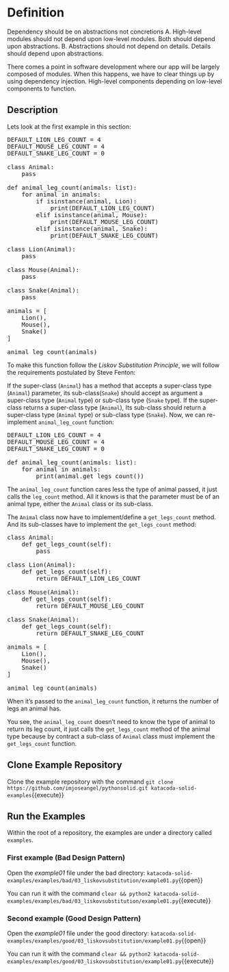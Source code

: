 # Definition

Dependency should be on abstractions not concretions A. High-level modules should not depend upon low-level modules. Both should depend upon abstractions. B. Abstractions should not depend on details. Details should depend upon abstractions.

There comes a point in software development where our app will be largely composed of modules. When this happens, we have to clear things up by using dependency injection. High-level components depending on low-level components to function.

## Description

Lets look at the first example in this section:

<pre class="file" data-target="clipboard">
DEFAULT_LION_LEG_COUNT = 4
DEFAULT_MOUSE_LEG_COUNT = 4
DEFAULT_SNAKE_LEG_COUNT = 0

class Animal:
    pass

def animal_leg_count(animals: list):
    for animal in animals:
        if isinstance(animal, Lion):
            print(DEFAULT_LION_LEG_COUNT)
        elif isinstance(animal, Mouse):
            print(DEFAULT_MOUSE_LEG_COUNT)
        elif isinstance(animal, Snake):
            print(DEFAULT_SNAKE_LEG_COUNT)

class Lion(Animal):
    pass

class Mouse(Animal):
    pass

class Snake(Animal):
    pass

animals = [
    Lion(),
    Mouse(),
    Snake()
]

animal_leg_count(animals)
</pre>

To make this function follow the *Liskov Substitution Principle*, we will follow the requirements postulated by Steve Fenton:

If the super-class (`Animal`) has a method that accepts a super-class type (`Animal`) parameter, its sub-class(`Snake`) should accept as argument a super-class type (`Animal` type) or sub-class type (`Snake` type). If the
super-class returns a super-class type (`Animal`), Its sub-class should return a super-class type (`Animal` type) or sub-class type (`Snake`). Now, we can re-implement `animal_leg_count` function:

<pre class="file" data-target="clipboard">
DEFAULT_LION_LEG_COUNT = 4
DEFAULT_MOUSE_LEG_COUNT = 4
DEFAULT_SNAKE_LEG_COUNT = 0

def animal_leg_count(animals: list):
    for animal in animals:
        print(animal.get_legs_count())
</pre>

The `animal_leg_count` function cares less the type of animal passed, it just calls the `leg_count` method.  All it knows is that the parameter must be of an animal type, either the `Animal` class or its sub-class.

The `Animal` class now have to implement/define a `get_legs_count` method. And its sub-classes have to implement the `get_legs_count` method:

<pre class="file" data-target="clipboard">
class Animal:
    def get_legs_count(self):
        pass

class Lion(Animal):
    def get_legs_count(self):
        return DEFAULT_LION_LEG_COUNT

class Mouse(Animal):
    def get_legs_count(self):
        return DEFAULT_MOUSE_LEG_COUNT

class Snake(Animal):
    def get_legs_count(self):
        return DEFAULT_SNAKE_LEG_COUNT

animals = [
    Lion(),
    Mouse(),
    Snake()
]

animal_leg_count(animals)
</pre>

When it’s passed to the `animal_leg_count` function, it returns the number of legs an animal has.

You see, the `animal_leg_count` doesn’t need to know the type of animal to return its leg count, it just calls the `get_legs_count` method of the animal type because by contract a sub-class of `Animal` class must implement the `get_legs_count` function.

## Clone Example Repository

Clone the example repository with the command `git clone https://github.com/imjoseangel/pythonsolid.git katacoda-solid-examples`{{execute}}

## Run the Examples

Within the root of a repository, the examples are under a directory called `examples`.

### First example (Bad Design Pattern)

Open the *example01* file under the bad directory: `katacoda-solid-examples/examples/bad/03_liskovsubstitution/example01.py`{{open}}

You can run it with the command `clear && python2 katacoda-solid-examples/examples/bad/03_liskovsubstitution/example01.py`{{execute}}

### Second example (Good Design Pattern)

Open the *example01* file under the good directory: `katacoda-solid-examples/examples/good/03_liskovsubstitution/example01.py`{{open}}

You can run it with the command `clear && python2 katacoda-solid-examples/examples/good/03_liskovsubstitution/example01.py`{{execute}}
